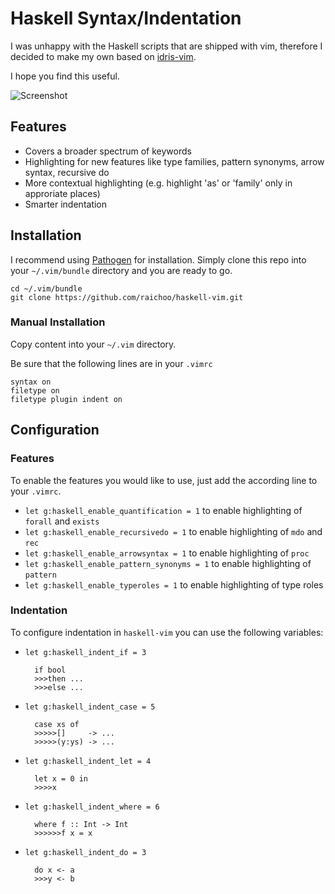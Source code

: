 Haskell Syntax/Indentation
==========================

I was unhappy with the Haskell scripts that are
shipped with vim, therefore I decided to make my
own based on [idris-vim][].

I hope you find this useful.

![Screenshot](http://raichoo.github.io/images/haskell-vim.png)

## Features

* Covers a broader spectrum of keywords
* Highlighting for new features like type families, pattern synonyms, arrow syntax, recursive do
* More contextual highlighting (e.g. highlight 'as' or 'family' only in approriate places)
* Smarter indentation

## Installation

I recommend using [Pathogen][] for installation. Simply clone
this repo into your `~/.vim/bundle` directory and you are ready to go.

    cd ~/.vim/bundle
    git clone https://github.com/raichoo/haskell-vim.git

### Manual Installation

Copy content into your `~/.vim` directory.

Be sure that the following lines are in your
`.vimrc`


    syntax on
    filetype on
    filetype plugin indent on
    
## Configuration

### Features

To enable the features you would like to use, just add the according line to your
`.vimrc`.

* `let g:haskell_enable_quantification = 1` to enable highlighting of `forall` and `exists`
* `let g:haskell_enable_recursivedo = 1` to enable highlighting of `mdo` and `rec`
* `let g:haskell_enable_arrowsyntax = 1` to enable highlighting of `proc`
* `let g:haskell_enable_pattern_synonyms = 1` to enable highlighting of `pattern`
* `let g:haskell_enable_typeroles = 1` to enable highlighting of type roles

### Indentation

To configure indentation in `haskell-vim` you can use the following variables:

* `let g:haskell_indent_if = 3`

        if bool
        >>>then ...
        >>>else ...
  
* `let g:haskell_indent_case = 5`

        case xs of
        >>>>>[]     -> ...
        >>>>>(y:ys) -> ...
    
* `let g:haskell_indent_let = 4`

        let x = 0 in
        >>>>x
  
* `let g:haskell_indent_where = 6`

        where f :: Int -> Int
        >>>>>>f x = x
  
* `let g:haskell_indent_do = 3`
        
        do x <- a
        >>>y <- b
  


[Pathogen]: https://github.com/tpope/vim-pathogen
[idris-vim]: https://github.com/idris-hackers/idris-vim
